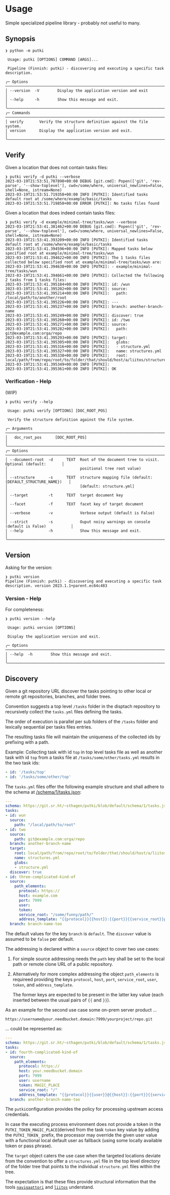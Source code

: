 # Usage

Simple specialized pipeline library - probably not useful to many.

## Synopsis

```console
❯ python -m putki

 Usage: putki [OPTIONS] COMMAND [ARGS]...

 Pipeline (Finnish: putki) - discovering and executing a specific task description.

╭─ Options ───────────────────────────────────────────────────────────────────────────────────╮
│ --version  -V        Display the application version and exit                               │
│ --help     -h        Show this message and exit.                                            │
╰─────────────────────────────────────────────────────────────────────────────────────────────╯
╭─ Commands ──────────────────────────────────────────────────────────────────────────────────╮
│ verify       Verify the structure definition against the file system.                       │
│ version      Display the application version and exit.                                      │
╰─────────────────────────────────────────────────────────────────────────────────────────────╯
```

## Verify

Given a location that does not contain tasks files:

```console
❯ putki verify -d putki --verbose
2023-03-19T21:53:51.707890+00:00 DEBUG [git.cmd]: Popen(['git', 'rev-parse', '--show-toplevel'], cwd=/some/where, universal_newlines=False, shell=None, istream=None)
2023-03-19T21:53:51.719358+00:00 INFO [PUTKI]: Identified tasks default root at /some/where/example/basic/tasks
2023-03-19T21:53:51.719850+00:00 ERROR [PUTKI]: No tasks files found
```

Given a location that does indeed contain tasks files:

```console
❯ putki verify -d example/minimal-tree/tasks/wun --verbose
2023-03-19T21:53:41.381462+00:00 DEBUG [git.cmd]: Popen(['git', 'rev-parse', '--show-toplevel'], cwd=/some/where, universal_newlines=False, shell=None, istream=None)
2023-03-19T21:53:41.393209+00:00 INFO [PUTKI]: Identified tasks default root at /some/where/example/basic/tasks
2023-03-19T21:53:41.394596+00:00 INFO [PUTKI]: Mapped tasks below specified root at example/minimal-tree/tasks/wun
2023-03-19T21:53:41.394622+00:00 INFO [PUTKI]: The 1 tasks files collected below specified root at example/minimal-tree/tasks/wun are:
2023-03-19T21:53:41.394638+00:00 INFO [PUTKI]: - example/minimal-tree/tasks/wun
2023-03-19T21:53:41.394661+00:00 INFO [PUTKI]: Collected the following 2 tasks from 1 tasks files:
2023-03-19T21:53:41.395184+00:00 INFO [PUTKI]: id: /wun
2023-03-19T21:53:41.395202+00:00 INFO [PUTKI]: source:
2023-03-19T21:53:41.395214+00:00 INFO [PUTKI]:   path: /local/path/to/another/root
2023-03-19T21:53:41.395226+00:00 INFO [PUTKI]: ---
2023-03-19T21:53:41.395237+00:00 INFO [PUTKI]: branch: another-branch-name
2023-03-19T21:53:41.395249+00:00 INFO [PUTKI]: discover: true
2023-03-19T21:53:41.395260+00:00 INFO [PUTKI]: id: /two
2023-03-19T21:53:41.395271+00:00 INFO [PUTKI]: source:
2023-03-19T21:53:41.395282+00:00 INFO [PUTKI]:   path: git@example.com:orga/repo
2023-03-19T21:53:41.395293+00:00 INFO [PUTKI]: target:
2023-03-19T21:53:41.395305+00:00 INFO [PUTKI]:   globs:
2023-03-19T21:53:41.395316+00:00 INFO [PUTKI]:   - structure.yml
2023-03-19T21:53:41.395327+00:00 INFO [PUTKI]:   name: structures.yml
2023-03-19T21:53:41.395338+00:00 INFO [PUTKI]:   root: local/path/from/repo/root/to/folder/that/should/host/a/liitos/structures/file
2023-03-19T21:53:41.395349+00:00 INFO [PUTKI]:
2023-03-19T21:53:41.395361+00:00 INFO [PUTKI]: OK
```

### Verification - Help

(WIP)

```console
❯ putki verify --help

 Usage: putki verify [OPTIONS] [DOC_ROOT_POS]

 Verify the structure definition against the file system.

╭─ Arguments ─────────────────────────────────────────────────────────────────────────────────╮
│   doc_root_pos      [DOC_ROOT_POS]                                                          │
╰─────────────────────────────────────────────────────────────────────────────────────────────╯
╭─ Options ───────────────────────────────────────────────────────────────────────────────────╮
│ --document-root  -d      TEXT  Root of the document tree to visit. Optional (default:       │
│                                positional tree root value)                                  │
│ --structure      -s      TEXT  structure mapping file (default: {DEFAULT_STRUCTURE_NAME})   │
│                                [default: structure.yml]                                     │
│ --target         -t      TEXT  target document key                                          │
│ --facet          -f      TEXT  facet key of target document                                 │
│ --verbose        -v            Verbose output (default is False)                            │
│ --strict         -s            Ouput noisy warnings on console (default is False)           │
│ --help           -h            Show this message and exit.                                  │
╰─────────────────────────────────────────────────────────────────────────────────────────────╯
```

## Version

Asking for the version:

```console
❯ putki version
Pipeline (Finnish: putki) - discovering and executing a specific task description. version 2023.1.1+parent.ec64c483
```

### Version - Help

For completeness:

```console
❯ putki version --help

 Usage: putki version [OPTIONS]

 Display the application version and exit.

╭─ Options ───────────────────────────────────────────────────────────────────────────────────╮
│ --help  -h        Show this message and exit.                                               │
╰─────────────────────────────────────────────────────────────────────────────────────────────╯
```

## Discovery

Given a git repository URL discover the tasks pointing to other local or remote git repositories, branches, and folder trees.

Convention suggests a top level `/tasks` folder in the disptach repository to recursively collect the `tasks.yml` files defining the tasks.

The order of execution is parallel per sub folders of the `/tasks` folder and lexically sequential per tasks files entries.

The resulting tasks file will maintain the uniqueness of the collected ids by prefixing with a path.

Example: Collecting task with id `top` in top level tasks file as well as another task with id `top` from a tasks file at `/tasks/some/other/tasks.yml` results in the two task ids:

```yaml
- id: '/tasks/top'
- id: '/tasks/some/other/top'
```

The `tasks.yml` files offer the following example structure and shall adhere to the schema at
[/schema/1/tasks.json](https://git.sr.ht/~sthagen/putki/blob/default/schema/1/tasks.json):

```yaml
---
schema: https://git.sr.ht/~sthagen/putki/blob/default/schema/1/tasks.json
tasks:
- id: wun
  source:
    path: "/local/path/to/root"
- id: two
  source:
    path: git@example.com:orga/repo
  branch: another-branch-name
  target:
    root: local/path/from/repo/root/to/folder/that/should/host/a/liitos/structures/file
    name: structures.yml
    globs:
    - structure.yml
  discover: true
- id: three-complicated-kind-of
  source:
    path_elements:
      protocol: https://
      host: example.com
      port: 7999
      user:
      token:
      service_root: "/some/funny/path/"
      address_template: "{{protocol}}{{host}}:{{port}}{{service_root}}project/orga/repos/repo"
  branch: branch-name-too
```

The default values for the key `branch` is `default`.
The `discover` value is assumed to be `false` per default.

The addressing is declared within a `source` object to cover two use cases:

1. For simple source addressing needs the `path` key shall be set to the local path or remote clone URL of a public repository.
2. Alternatively for more complex addressing the object `path_elements` is requireed providing the keys `protocol`, `host`, `port`, `service_root`, `user`, `token`, and `address_template`.

    The former keys are expected to be present in the latter key value (each inserted between the usual pairs of `{{` and `}}`).

As an example for the second use case some on-prem server product ...
```
https://username@your.needbucket.domain:7999/yourproject/repo.git
```

... could be represented as:
```yaml
---
schema: https://git.sr.ht/~sthagen/putki/blob/default/schema/1/tasks.json
tasks:
- id: fourth-complicated-kind-of
  source:
    path_elements:
      protocol: https://
      host: your.needbucket.domain
      port: 7999
      user: username
      token: MAGIC_PLACE
      service_root: "/"
      address_template: "{{protocol}}{{user}}@{{host}}:{{port}}{{service_root}}yourproject/repo.git"
  branch: another-branch-name-too
```

The `putki`configuration provides the policy for processing upstream access credentials.

In case the executing process environment does not provide a token in the `PUTKI_TOKEN_MAGIC_PLACE`(derived from the task `token` key value by adding the `PUTKI_TOKEN_` prefix, the processor may override the given user value with a functional local default user as fallback (using some locally available token or pass phrase).

The `target` object caters the use case when the targeted locations deviate from the convention to
offer a `structures.yml` file in the top level directory of the folder tree that points to the
individual `structure.yml` files within the tree.

The expectation is that these files provide structural information that the tools
[`navigaattori`](https://pypi.python.org/pypi/navigaattori/) and [`liitos`](https://pypi.python.org/pypi/liitos/) understand.
